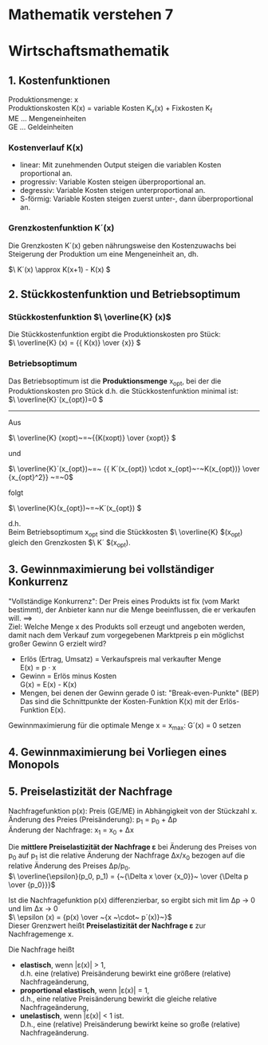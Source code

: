 # Mathematik verstehen 7

# Wirtschaftsmathematik
## 1. Kostenfunktionen
Produktionsmenge: x   
Produktionskosten K(x) = variable Kosten K<sub>v</sub>(x) + Fixkosten K<sub>f</sub>   
ME ... Mengeneinheiten   
GE ... Geldeinheiten   

### Kostenverlauf K(x)
* linear: Mit zunehmenden Output steigen die variablen Kosten proportional an.   
* progressiv: Variable Kosten steigen überproportional an.   
* degressiv: Variable Kosten steigen unterproportional an.   
* S-förmig: Variable Kosten steigen zuerst unter-, dann überproportional an.      

### Grenzkostenfunktion K´(x)
Die Grenzkosten K´(x) geben nährungsweise den Kostenzuwachs bei Steigerung der Produktion um eine Mengeneinheit an, dh.   

$\ K´(x) \approx K(x+1) - K(x) $

## 2. Stückkostenfunktion und Betriebsoptimum
### Stückkostenfunktion $\ \overline{K} (x)$
Die Stückkostenfunktion ergibt die Produktionskosten pro Stück:   
$\ \overline{K} (x) = {{ K(x)} \over {x}} $   

### Betriebsoptimum
Das Betriebsoptimum ist die __Produktionsmenge__ x<sub>opt</sub>, bei der die Produktionskosten pro Stück d.h. die Stückkostenfunktion minimal ist:   
$\ \overline{K}´(x_{opt})=0 $   

---   
Aus   

$\ \overline{K} (xopt)~=~{{K(xopt)} \over {xopt}} $   

 und 

$\ \overline{K}´(x_{opt})~=~ {{ K´(x_{opt}) \cdot x_{opt}~-~K(x_{opt})} \over {x_{opt}^2}} ~=~0$

 folgt   

$\ \overline{K}(x_{opt})~=~K´(x_{opt}) $

 d.h.   
Beim Betriebsoptimum x<sub>opt</sub> sind die Stückkosten $\ \overline{K} $(x<sub>opt</sub>) gleich den Grenzkosten $\ K´ $(x<sub>opt</sub>).   

## 3. Gewinnmaximierung bei vollständiger Konkurrenz
"Vollständige Konkurrenz": Der Preis eines Produkts ist fix (vom Markt bestimmt), der Anbieter kann nur die Menge beeinflussen, die er verkaufen will. ==>   
Ziel: Welche Menge x des Produkts soll erzeugt und angeboten werden, damit nach dem Verkauf zum vorgegebenen Marktpreis p ein möglichst großer Gewinn G erzielt wird?   

* Erlös (Ertrag, Umsatz) = Verkaufspreis mal verkaufter Menge   
  E(x) = p &sdot; x   
* Gewinn = Erlös minus Kosten   
  G(x) = E(x) - K(x)   
* Mengen, bei denen der Gewinn gerade 0 ist: "Break-even-Punkte" (BEP)   
  Das sind die Schnittpunkte der Kosten-Funktion K(x) mit der Erlös-Funktion E(x).   

Gewinnmaximierung für die optimale Menge x = x<sub>max</sub>: G´(x) = 0 setzen   

## 4. Gewinnmaximierung bei Vorliegen eines Monopols




## 5. Preiselastizität der Nachfrage
Nachfragefunktion p(x): Preis (GE/ME) in Abhängigkeit von der Stückzahl x.   
Änderung des Preies (Preisänderung): p<sub>1</sub> = p<sub>0</sub> + &Delta;p   
Änderung der Nachfrage: x<sub>1</sub> = x<sub>0</sub> + &Delta;x   

Die __mittlere Preiselastizität der Nachfrage &epsilon;__ bei Änderung des Preises von p<sub>0</sub> auf p<sub>1</sub> ist die relative Änderung der Nachfrage &Delta;x/x<sub>0</sub> bezogen auf die relative Änderung des Preises &Delta;p/p<sub>0</sub>.   
$\ \overline{\epsilon}(p_0, p_1) = {~{\Delta x \over {x_0}}~ \over {\Delta p \over {p_0}}}$

Ist die Nachfragefunktion p(x) differenzierbar, so ergibt sich mit lim &Delta;p -> 0 und lim &Delta;x -> 0   
$\ \epsilon (x) = {p(x) \over ~{x ~\cdot~ p´(x)}~}$   
Dieser Grenzwert heißt __Preiselastizität der Nachfrage &epsilon;__ zur Nachfragemenge x.   

Die Nachfrage heißt   
* __elastisch__, wenn |&epsilon;(x)| > 1,   
  d.h. eine (relative) Preisänderung bewirkt eine größere (relative) Nachfrageänderung,   
* __proportional elastisch__, wenn |&epsilon;(x)| = 1,   
  d.h., eine relative Preisänderung bewirkt die gleiche relative Nachfrageänderung,   
* __unelastisch__, wenn |&epsilon;(x)| < 1 ist.   
  D.h., eine (relative) Preisänderung bewirkt keine so große (relative) Nachfrageänderung.   




